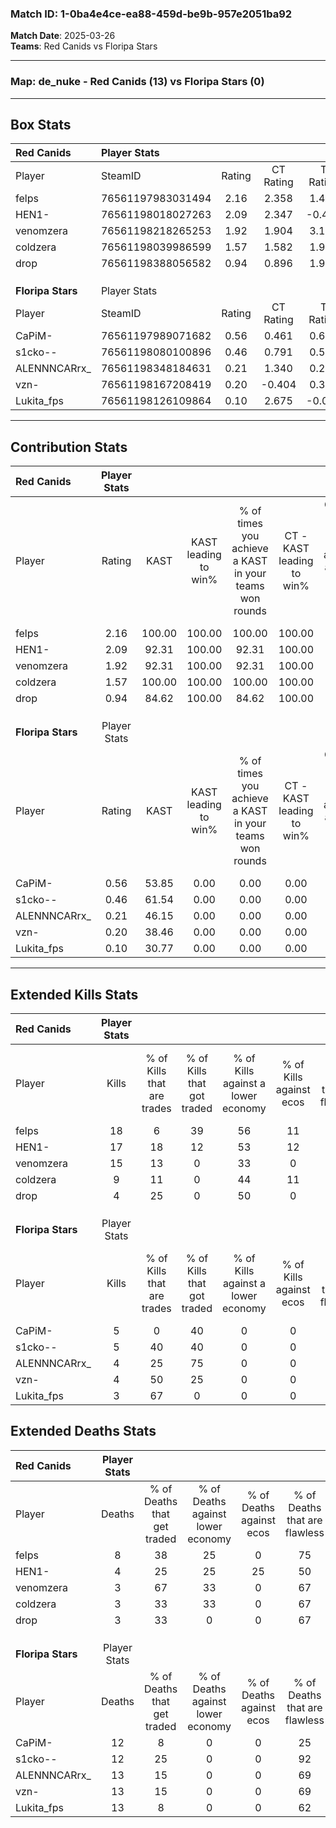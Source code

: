 ### Match ID: 1-0ba4e4ce-ea88-459d-be9b-957e2051ba92  
**Match Date**: 2025-03-26  
**Teams**: Red Canids vs Floripa Stars  

---  

### **Map**: de_nuke - Red Canids (13) vs Floripa Stars (0)  
---  

## Box Stats  

| **Red Canids**    | Player Stats      |        |           |          |        |       |       |         |        |      |     |
| :- | :- | :-: | :-: | :-: | :-: | :-: | :-: | :-: | :-: | :-: | :-: |
| Player            | SteamID           | Rating | CT Rating | T Rating |  KAST  |  ADR  | Kills | Assists | Deaths | K/D  | HS% |
| felps             | 76561197983031494 |  2.16  |   2.358   |  1.443   | 100.00 | 150.0 |  18   |    3    |   8    | 2.25 | 50  |
| HEN1-             | 76561198018027263 |  2.09  |   2.347   |  -0.439  | 92.31  | 116.8 |  17   |    2    |   4    | 4.25 | 17  |
| venomzera         | 76561198218265253 |  1.92  |   1.904   |  3.160   | 92.31  | 96.4  |  15   |    0    |   3    | 5.00 | 53  |
| coldzera          | 76561198039986599 |  1.57  |   1.582   |  1.944   | 100.00 | 83.7  |   9   |    4    |   3    | 3.00 | 44  |
| drop              | 76561198388056582 |  0.94  |   0.896   |  1.976   | 84.62  | 33.8  |   4   |    1    |   3    | 1.33 | 50  |
|                   |                   |        |           |          |        |       |       |         |        |      |     |
|                   |                   |        |           |          |        |       |       |         |        |      |     |
|                   |                   |        |           |          |        |       |       |         |        |      |     |
| **Floripa Stars** | Player Stats      |        |           |          |        |       |       |         |        |      |     |
| Player            | SteamID           | Rating | CT Rating | T Rating |  KAST  |  ADR  | Kills | Assists | Deaths | K/D  | HS% |
| CaPiM-            | 76561197989071682 |  0.56  |   0.461   |  0.615   | 53.85  | 73.8  |   5   |    4    |   12   | 0.42 | 80  |
| s1cko--           | 76561198080100896 |  0.46  |   0.791   |  0.567   | 61.54  | 34.3  |   5   |    0    |   12   | 0.42 | 40  |
| ALENNNCARrx_      | 76561198348184631 |  0.21  |   1.340   |  0.208   | 46.15  | 25.6  |   4   |    0    |   13   | 0.31 | 50  |
| vzn-              | 76561198167208419 |  0.20  |  -0.404   |  0.341   | 38.46  | 39.5  |   4   |    0    |   13   | 0.31 | 50  |
| Lukita_fps        | 76561198126109864 |  0.10  |   2.675   |  -0.071  | 30.77  | 43.4  |   3   |    1    |   13   | 0.23 | 100 |
---  

## Contribution Stats  

| **Red Canids**    | Player Stats |        |                      |                                                        |                           |                                                             |                          |                                                            |
| :- | :-: | :-: | :-: | :-: | :-: | :-: | :-: | :-: |
| Player            |    Rating    |  KAST  | KAST leading to win% | % of times you achieve a KAST in your teams won rounds | CT - KAST leading to win% | CT - % of times you achieve a KAST in your teams won rounds | T - KAST leading to win% | T - % of times you achieve a KAST in your teams won rounds |
| felps             |     2.16     | 100.00 |        100.00        |                         100.00                         |          100.00           |                           100.00                            |          100.00          |                           100.00                           |
| HEN1-             |     2.09     | 92.31  |        100.00        |                         92.31                          |          100.00           |                           100.00                            |           0.00           |                            0.00                            |
| venomzera         |     1.92     | 92.31  |        100.00        |                         92.31                          |          100.00           |                            91.67                            |          100.00          |                           100.00                           |
| coldzera          |     1.57     | 100.00 |        100.00        |                         100.00                         |          100.00           |                           100.00                            |          100.00          |                           100.00                           |
| drop              |     0.94     | 84.62  |        100.00        |                         84.62                          |          100.00           |                            83.33                            |          100.00          |                           100.00                           |
|                   |              |        |                      |                                                        |                           |                                                             |                          |                                                            |
|                   |              |        |                      |                                                        |                           |                                                             |                          |                                                            |
|                   |              |        |                      |                                                        |                           |                                                             |                          |                                                            |
| **Floripa Stars** | Player Stats |        |                      |                                                        |                           |                                                             |                          |                                                            |
| Player            |    Rating    |  KAST  | KAST leading to win% | % of times you achieve a KAST in your teams won rounds | CT - KAST leading to win% | CT - % of times you achieve a KAST in your teams won rounds | T - KAST leading to win% | T - % of times you achieve a KAST in your teams won rounds |
| CaPiM-            |     0.56     | 53.85  |         0.00         |                          0.00                          |           0.00            |                            0.00                             |           0.00           |                            0.00                            |
| s1cko--           |     0.46     | 61.54  |         0.00         |                          0.00                          |           0.00            |                            0.00                             |           0.00           |                            0.00                            |
| ALENNNCARrx_      |     0.21     | 46.15  |         0.00         |                          0.00                          |           0.00            |                            0.00                             |           0.00           |                            0.00                            |
| vzn-              |     0.20     | 38.46  |         0.00         |                          0.00                          |           0.00            |                            0.00                             |           0.00           |                            0.00                            |
| Lukita_fps        |     0.10     | 30.77  |         0.00         |                          0.00                          |           0.00            |                            0.00                             |           0.00           |                            0.00                            |
---  

## Extended Kills Stats  

| **Red Canids**    | Player Stats |                            |                            |                                    |                         |                              |                                 |                                       |                    |           |
| :- | :-: | :-: | :-: | :-: | :-: | :-: | :-: | :-: | :-: | :-: |
| Player            |    Kills     | % of Kills that are trades | % of Kills that got traded | % of Kills against a lower economy | % of Kills against ecos | % of Kills that are flawless | % of Kills that are close duels | % of Kills that are assisted by flash | Pistol Round Kills | AWP Kills |
| felps             |      18      |             6              |             39             |                 56                 |           11            |              61              |                6                |                   6                   |         1          |     0     |
| HEN1-             |      17      |             18             |             12             |                 53                 |           12            |              88              |                6                |                   0                   |         1          |    10     |
| venomzera         |      15      |             13             |             0              |                 33                 |            0            |              53              |                7                |                   7                   |         6          |     0     |
| coldzera          |      9       |             11             |             0              |                 44                 |           11            |              56              |                0                |                   0                   |         1          |     0     |
| drop              |      4       |             25             |             0              |                 50                 |            0            |              25              |                0                |                   0                   |         1          |     0     |
|                   |              |                            |                            |                                    |                         |                              |                                 |                                       |                    |           |
|                   |              |                            |                            |                                    |                         |                              |                                 |                                       |                    |           |
|                   |              |                            |                            |                                    |                         |                              |                                 |                                       |                    |           |
| **Floripa Stars** | Player Stats |                            |                            |                                    |                         |                              |                                 |                                       |                    |           |
| Player            |    Kills     | % of Kills that are trades | % of Kills that got traded | % of Kills against a lower economy | % of Kills against ecos | % of Kills that are flawless | % of Kills that are close duels | % of Kills that are assisted by flash | Pistol Round Kills | AWP Kills |
| CaPiM-            |      5       |             0              |             40             |                 0                  |            0            |              40              |                0                |                   0                   |         0          |     0     |
| s1cko--           |      5       |             40             |             40             |                 0                  |            0            |              60              |               20                |                   0                   |         0          |     0     |
| ALENNNCARrx_      |      4       |             25             |             75             |                 0                  |            0            |              75              |                0                |                   0                   |         1          |     1     |
| vzn-              |      4       |             50             |             25             |                 0                  |            0            |             100              |                0                |                   0                   |         0          |     0     |
| Lukita_fps        |      3       |             67             |             0              |                 0                  |            0            |              67              |                0                |                   0                   |         3          |     0     |
## Extended Deaths Stats  

| **Red Canids**    | Player Stats |                             |                                   |                          |                               |                            |                           |               |
| :- | :-: | :-: | :-: | :-: | :-: | :-: | :-: | :-: |
| Player            |    Deaths    | % of Deaths that get traded | % of Deaths against lower economy | % of Deaths against ecos | % of Deaths that are flawless | % of Deaths that are close | % of Deaths while blinded | Deaths to AWP |
| felps             |      8       |             38              |                25                 |            0             |              75               |             13             |             0             |       1       |
| HEN1-             |      4       |             25              |                25                 |            25            |              50               |             0              |             0             |       0       |
| venomzera         |      3       |             67              |                33                 |            0             |              67               |             0              |             0             |       0       |
| coldzera          |      3       |             33              |                33                 |            0             |              67               |             0              |             0             |       0       |
| drop              |      3       |             33              |                 0                 |            0             |              67               |             0              |             0             |       0       |
|                   |              |                             |                                   |                          |                               |                            |                           |               |
|                   |              |                             |                                   |                          |                               |                            |                           |               |
|                   |              |                             |                                   |                          |                               |                            |                           |               |
| **Floripa Stars** | Player Stats |                             |                                   |                          |                               |                            |                           |               |
| Player            |    Deaths    | % of Deaths that get traded | % of Deaths against lower economy | % of Deaths against ecos | % of Deaths that are flawless | % of Deaths that are close | % of Deaths while blinded | Deaths to AWP |
| CaPiM-            |      12      |              8              |                 0                 |            0             |              25               |             17             |             0             |       0       |
| s1cko--           |      12      |             25              |                 0                 |            0             |              92               |             0              |             0             |       2       |
| ALENNNCARrx_      |      13      |             15              |                 0                 |            0             |              69               |             0              |            15             |       1       |
| vzn-              |      13      |             15              |                 0                 |            0             |              69               |             0              |             0             |       4       |
| Lukita_fps        |      13      |              8              |                 0                 |            0             |              62               |             8              |             0             |       3       |
